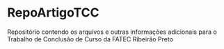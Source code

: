 # RepoArtigoTCC

Repositório contendo os arquivos e outras informações adicionais para o Trabalho de Conclusão de Curso da FATEC Ribeirão Preto
